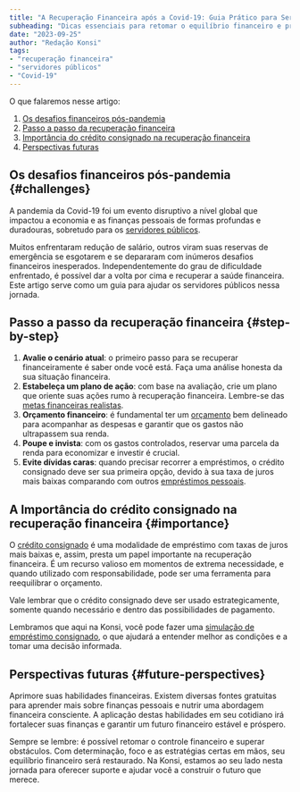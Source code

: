 ```yaml
---
title: "A Recuperação Financeira após a Covid-19: Guia Prático para Servidores Públicos"
subheading: "Dicas essenciais para retomar o equilíbrio financeiro e prosperar mesmo em tempos de crise."
date: "2023-09-25"
author: "Redação Konsi"
tags:
- "recuperação financeira"
- "servidores públicos"
- "Covid-19"
---
```


O que falaremos nesse artigo:
1. [Os desafios financeiros pós-pandemia](#challenges)
2. [Passo a passo da recuperação financeira](#step-by-step)
3. [Importância do crédito consignado na recuperação financeira](#importance)
4. [Perspectivas futuras](#future-perspectives)

## Os desafios financeiros pós-pandemia {#challenges}

A pandemia da Covid-19 foi um evento disruptivo a nível global que impactou a economia e as finanças pessoais de formas profundas e duradouras, sobretudo para os [servidores públicos](https://konsi.com.br/manejar-sua-estabilidade-financeira-apos-aposentadoria).

Muitos enfrentaram redução de salário, outros viram suas reservas de emergência se esgotarem e se depararam com inúmeros desafios financeiros inesperados. Independentemente do grau de dificuldade enfrentado, é possível dar a volta por cima e recuperar a saúde financeira. Este artigo serve como um guia para ajudar os servidores públicos nessa jornada.

## Passo a passo da recuperação financeira {#step-by-step}

1. **Avalie o cenário atual**: o primeiro passo para se recuperar financeiramente é saber onde você está. Faça uma análise honesta da sua situação financeira.
2. **Estabeleça um plano de ação**: com base na avaliação, crie um plano que oriente suas ações rumo à recuperação financeira. Lembre-se das [metas financeiras realistas](https://konsi.com.br/elasborar-metas-financeiras-realistas-para-servidores-publicos).
3. **Orçamento financeiro**: é fundamental ter um [orçamento](https://konsi.com.br/criar-seguir-orcamento-financeiro-pessoal-para-servidores-publicos) bem delineado para acompanhar as despesas e garantir que os gastos não ultrapassem sua renda.
4. **Poupe e invista**: com os gastos controlados, reservar uma parcela da renda para economizar e investir é crucial.
5. **Evite dívidas caras**: quando precisar recorrer a empréstimos, o crédito consignado deve ser sua primeira opção, devido à sua taxa de juros mais baixas comparando com outros [empréstimos pessoais](https://konsi.com.br/entendendo-diferencas-entre-emprestimo-consignado-emprestimo-garantia-imovel).

## A Importância do crédito consignado na recuperação financeira {#importance}

O [crédito consignado](https://konsi.com.br/credito-consignado-melhor-escolha-para-servidores-publicos) é uma modalidade de empréstimo com taxas de juros mais baixas e, assim, presta um papel importante na recuperação financeira. É um recurso valioso em momentos de extrema necessidade, e quando utilizado com responsabilidade, pode ser uma ferramenta para reequilibrar o orçamento.

Vale lembrar que o crédito consignado deve ser usado estrategicamente, somente quando necessário e dentro das possibilidades de pagamento. 

Lembramos que aqui na Konsi, você pode fazer uma [simulação de empréstimo consignado](https://konsi.com.br/simular-emprestimo-consignado), o que ajudará a entender melhor as condições e a tomar uma decisão informada.

## Perspectivas futuras {#future-perspectives}

Aprimore suas habilidades financeiras. Existem diversas fontes gratuitas para aprender mais sobre finanças pessoais e nutrir uma abordagem financeira consciente. A aplicação destas habilidades em seu cotidiano irá fortalecer suas finanças e garantir um futuro financeiro estável e próspero.

Sempre se lembre: é possível retomar o controle financeiro e superar obstáculos. Com determinação, foco e as estratégias certas em mãos, seu equilíbrio financeiro será restaurado. Na Konsi, estamos ao seu lado nesta jornada para oferecer suporte e ajudar você a construir o futuro que merece.
